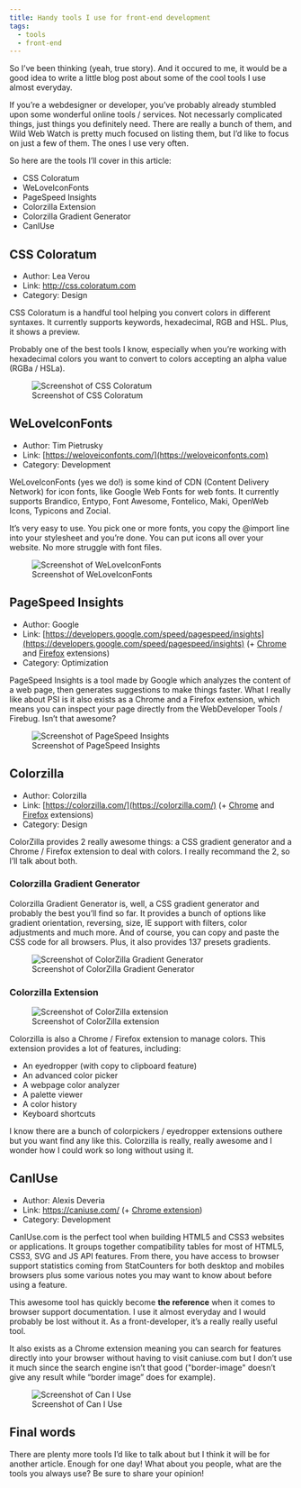 ```yaml
---
title: Handy tools I use for front-end development
tags:
  - tools
  - front-end
---
```


So I’ve been thinking (yeah, true story). And it occured to me, it would be a good idea to write a little blog post about some of the cool tools I use almost everyday.

If you’re a webdesigner or developer, you’ve probably already stumbled upon some wonderful online tools / services. Not necessarly complicated things, just things you definitely need. There are really a bunch of them, and Wild Web Watch is pretty much focused on listing them, but I’d like to focus on just a few of them. The ones I use very often.

So here are the tools I’ll cover in this article:

* CSS Coloratum
* WeLoveIconFonts
* PageSpeed Insights
* Colorzilla Extension
* Colorzilla Gradient Generator
* CanIUse

## CSS Coloratum

* Author: Lea Verou
* Link: http://css.coloratum.com
* Category: Design

CSS Coloratum is a handful tool helping you convert colors in different syntaxes. It currently supports keywords, hexadecimal, RGB and HSL. Plus, it shows a preview.

Probably one of the best tools I know, especially when you’re working with hexadecimal colors you want to convert to colors accepting an alpha value (RGBa / HSLa).

<figure class="figure">
<img src="/assets/images/tools/css-coloratum.jpg" alt="Screenshot of CSS Coloratum" />
<figcaption>Screenshot of CSS Coloratum</figcaption>
</figure>

## WeLoveIconFonts

* Author: Tim Pietrusky
* Link: [https://weloveiconfonts.com/](https://weloveiconfonts.com)
* Category: Development

WeLoveIconFonts (yes we do!) is some kind of CDN (Content Delivery Network) for icon fonts, like Google Web Fonts for web fonts. It currently supports Brandico, Entypo, Font Awesome, Fontelico, Maki, OpenWeb Icons, Typicons and Zocial.

It’s very easy to use. You pick one or more fonts, you copy the @import line into your stylesheet and you’re done. You can put icons all over your website. No more struggle with font files.

<figure class="figure">
<img src="/assets/images/tools/weloveiconfonts.jpg" alt="Screenshot of WeLoveIconFonts" />
<figcaption>Screenshot of WeLoveIconFonts</figcaption>
</figure>

## PageSpeed Insights

* Author: Google
* Link: [https://developers.google.com/speed/pagespeed/insights](https://developers.google.com/speed/pagespeed/insights) (+ [Chrome](https://chrome.google.com/webstore/detail/pagespeed-insights-by-goo/gplegfbjlmmehdoakndmohflojccocli?utm_source=chrome-ntp-icon) and [Firefox](https://developers.google.com/speed/docs/insights/using_firefox) extensions)
* Category: Optimization

PageSpeed Insights is a tool made by Google which analyzes the content of a web page, then generates suggestions to make things faster. What I really like about PSI is it also exists as a Chrome and a Firefox extension, which means you can inspect your page directly from the WebDeveloper Tools / Firebug. Isn’t that awesome?

<figure class="figure">
<img src="/assets/images/tools/page-speed-insights.jpg" alt="Screenshot of PageSpeed Insights" />
<figcaption>Screenshot of PageSpeed Insights</figcaption>
</figure>

## Colorzilla

* Author: Colorzilla
* Link: [https://colorzilla.com/](https://colorzilla.com/) (+ [Chrome](https://www.colorzilla.com/chrome/) and [Firefox](https://www.colorzilla.com/firefox/) extensions)
* Category: Design

ColorZilla provides 2 really awesome things: a CSS gradient generator and a Chrome / Firefox extension to deal with colors. I really recommand the 2, so I’ll talk about both.

### Colorzilla Gradient Generator

Colorzilla Gradient Generator is, well, a CSS gradient generator and probably the best you’ll find so far. It provides a bunch of options like gradient orientation, reversing, size, IE support with filters, color adjustments and much more. And of course, you can copy and paste the CSS code for all browsers. Plus, it also provides 137 presets gradients.

<figure class="figure">
<img src="/assets/images/tools/cz-gradient-generator.jpg" alt="Screenshot of ColorZilla Gradient Generator" />
<figcaption>Screenshot of ColorZilla Gradient Generator</figcaption>
</figure>

### Colorzilla Extension

<figure class="figure">
<img src="/assets/images/tools/cz-extension.jpg" alt="Screenshot of ColorZilla extension" />
<figcaption>Screenshot of ColorZilla extension</figcaption>
</figure>

Colorzilla is also a Chrome / Firefox extension to manage colors. This extension provides a lot of features, including:

* An eyedropper (with copy to clipboard feature)
* An advanced color picker
* A webpage color analyzer
* A palette viewer
* A color history
* Keyboard shortcuts

I know there are a bunch of colorpickers / eyedropper extensions outhere but you want find any like this. Colorzilla is really, really awesome and I wonder how I could work so long without using it.

## CanIUse

* Author: Alexis Deveria
* Link: <a href="https://weloveiconfont.com">https://caniuse.com/</a> (+ <a href="https://chrome.google.com/webstore/detail/can-i-use/kinefpelfmogilfkmjlbfkamgmofmedf/reviews?utm_source=chrome-ntp-icon">Chrome extension</a>)
* Category: Development

CanIUse.com is the perfect tool when building HTML5 and CSS3 websites or applications. It groups together compatibility tables for most of HTML5, CSS3, SVG and JS API features. From there, you have access to browser support statistics coming from StatCounters for both desktop and mobiles browsers plus some various notes you may want to know about before using a feature.

This awesome tool has quickly become **the reference** when it comes to browser support documentation. I use it almost everyday and I would probably be lost without it. As a front-developer, it’s a really really useful tool.

It also exists as a Chrome extension meaning you can search for features directly into your browser without having to visit caniuse.com but I don’t use it much since the search engine isn’t that good ("border-image" doesn’t give any result while “border image” does for example).

<figure class="figure">
<img src="/assets/images/tools/caniuse.jpg" alt="Screenshot of Can I Use" />
<figcaption>Screenshot of Can I Use</figcaption>
</figure>

## Final words

There are plenty more tools I’d like to talk about but I think it will be for another article. Enough for one day! What about you people, what are the tools you always use? Be sure to share your opinion!
